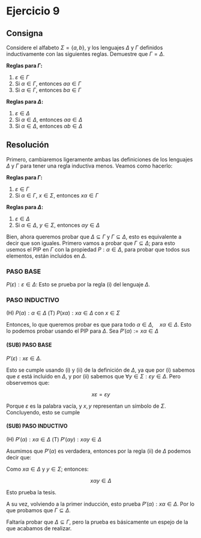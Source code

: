 # Ejercicio 9

## Consigna

Considere el alfabeto $\Sigma = \{a, b\}$, y los lenguajes $\Delta$ y $\Gamma$ definidos inductivamente con las siguientes reglas. Demuestre que $\Gamma = \Delta$.

**Reglas para $\Gamma$:**

1. $\varepsilon \in \Gamma$
2. Si $\alpha \in \Gamma$, entonces $a\alpha \in \Gamma$
3. Si $\alpha \in \Gamma$, entonces $b\alpha \in \Gamma$

**Reglas para $\Delta$:**

1. $\varepsilon \in \Delta$
2. Si $\alpha \in \Delta$, entonces $\alpha a \in \Delta$
3. Si $\alpha \in \Delta$, entonces $\alpha b \in \Delta$

## Resolución

Primero, cambiaremos ligeramente ambas las definiciones de los lenguajes $\Delta$ y $\Gamma$ para tener una regla inductiva menos. Veamos como hacerlo:

**Reglas para $\Gamma$:**

1. $\varepsilon\in\Gamma$
2. Si $\alpha\in\Gamma$, $x\in\Sigma$, entonces $x\alpha\in\Gamma$

**Reglas para $\Delta$:**

1. $\varepsilon\in\Delta$
2. Si $\alpha\in\Delta$, $y\in\Sigma$, entonces $\alpha y\in\Delta$

Bien, ahora queremos probar que $\Delta\subseteq\Gamma$ y $\Gamma\subseteq\Delta$, esto es equivalente a decir que son iguales.
Primero vamos a probar que $\Gamma\subseteq\Delta$; para esto usemos el PIP en $\Gamma$ con la propiedad $P:\alpha\in\Delta$, para probar que todos sus elementos, están incluidos en $\Delta$.

### PASO BASE

$P(\varepsilon): \varepsilon\in\Delta$: Esto se prueba por la regla (i) del lenguaje $\Delta$.

### PASO INDUCTIVO

(H) $P(\alpha): \alpha\in\Delta$
(T) $P(x\alpha): x\alpha\in\Delta$ con $x\in\Sigma$

Entonces, lo que queremos probar es que para todo $\alpha\in\Delta,\quad x\alpha\in\Delta$. Esto lo podemos probar usando el PIP para $\Delta$.
Sea $P'(\alpha):= x\alpha\in\Delta$

#### (SUB) PASO BASE

$P'(\varepsilon): x\varepsilon\in\Delta$.

Esto se cumple usando (i) y (ii) de la definición de $\Delta$, ya que por (i) sabemos que $\varepsilon$ está incluido en $\Delta$, y por (ii) sabemos que $\forall y\in\Sigma: \varepsilon y\in\Delta$. Pero observemos que:

$$x\varepsilon = \varepsilon y$$

Porque $\varepsilon$ es la palabra vacía, y $x,y$ representan un símbolo de $\Sigma$. Concluyendo, esto se cumple

#### (SUB) PASO INDUCTIVO

(H) $P'(\alpha): x\alpha\in\Delta$
(T) $P'(\alpha y): x\alpha y\in\Delta$

Asumimos que $P'(\alpha)$ es verdadera, entonces por la regla (ii) de $\Delta$ podemos decir que:

Como $x\alpha\in\Delta$ y $y\in\Sigma$; entonces:

$$x\alpha y\in\Delta$$

Esto prueba la tesis.

A su vez, volviendo a la primer inducción, esto prueba $P'(\alpha): x\alpha\in\Delta$. Por lo que probamos que $\Gamma\subseteq\Delta$.

Faltaría probar que $\Delta\subseteq\Gamma$, pero la prueba es básicamente un espejo de la que acabamos de realizar.